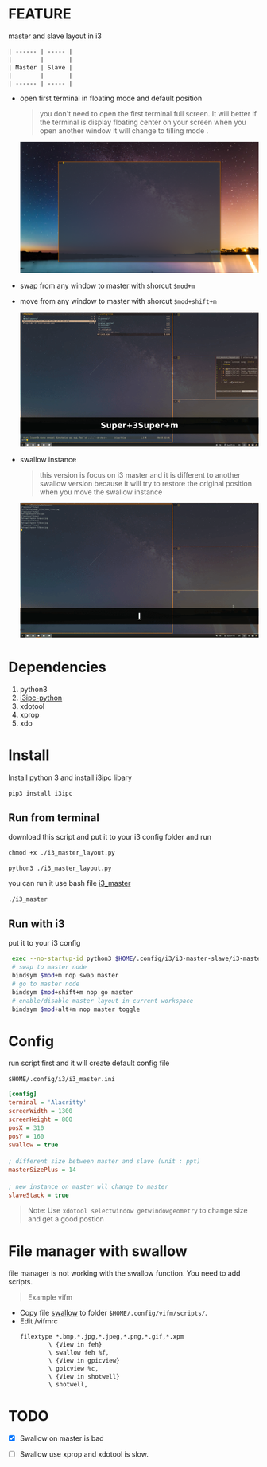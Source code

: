 # FEATURE

 master and slave layout in i3
```
| ------ | ----- |
|        |       |
| Master | Slave |
|        |       |
| ------ | ----- |
```
* open first terminal in floating mode and default position 
    > you don't need to open the first terminal full screen.
    > It will better if the terminal is display floating center on your screen
    > when you open another window it will change to tilling mode .

    ![first terminal display](./screenshot/first_terminal.png)
* swap from any window to master with shorcut `$mod+m`
* move from any window to master with shorcut `$mod+shift+m`

    ![swap master ](./screenshot/swap_master.gif)

* swallow instance 
    > this version is focus on i3 master and it is different to another swallow version 
    > because it will try to restore the original position when you move the swallow instance

    ![swallow vifm](./screenshot/swallow_vifm.gif)
# Dependencies

1. python3
2. [i3ipc-python](https://github.com/altdesktop/i3ipc-python)
3. xdotool
4. xprop
5. xdo 


# Install

 Install python 3 and install i3ipc libary

 `pip3 install i3ipc`

## Run from terminal

 download this script and put it to your i3 config folder and run

`chmod +x ./i3_master_layout.py`

`python3 ./i3_master_layout.py`
 
 you can run it use bash file [i3_master](./i3_master)

 `./i3_master`

## Run with i3

 put it to your i3 config

```bash
 exec --no-startup-id python3 $HOME/.config/i3/i3-master-slave/i3-master
 # swap to master node
 bindsym $mod+m nop swap master 
 # go to master node
 bindsym $mod+shift+m nop go master 
 # enable/disable master layout in current workspace
 bindsym $mod+alt+m nop master toggle 

 ```
# Config
run script first and it will create default config file 

`$HOME/.config/i3/i3_master.ini`

```ini
[config]
terminal = 'Alacritty'
screenWidth = 1300
screenHeight = 800
posX = 310
posY = 160
swallow = true

; different size between master and slave (unit : ppt)
masterSizePlus = 14  

; new instance on master wll change to master
slaveStack = true  
```
> Note:  Use `xdotool selectwindow getwindowgeometry` to change size and get a good postion

# File manager with swallow 

 file manager is not working with the swallow function. You need to add scripts. 
 >Example vifm
 * Copy file [swallow](./swallow) to folder `$HOME/.config/vifm/scripts/`.
 * Edit /vifmrc 
    ```
    filextype *.bmp,*.jpg,*.jpeg,*.png,*.gif,*.xpm
            \ {View in feh}
            \ swallow feh %f,
            \ {View in gpicview}
            \ gpicview %c,
            \ {View in shotwell}
            \ shotwell,
    ```
# TODO

- [x] Swallow on master is bad

- [ ]  Swallow use xprop and xdotool is slow.

